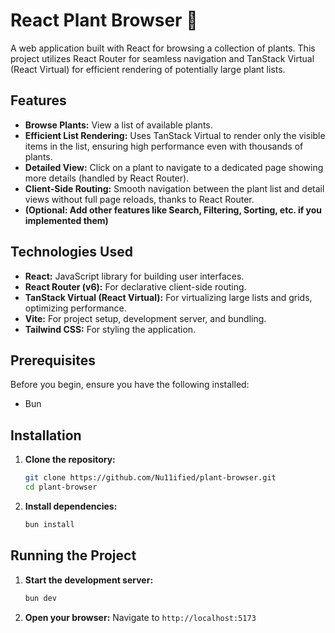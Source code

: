 # React Plant Browser 🌱

A web application built with React for browsing a collection of plants. This project utilizes React Router for seamless navigation and TanStack Virtual (React Virtual) for efficient rendering of potentially large plant lists.

## Features

*   **Browse Plants:** View a list of available plants.
*   **Efficient List Rendering:** Uses TanStack Virtual to render only the visible items in the list, ensuring high performance even with thousands of plants.
*   **Detailed View:** Click on a plant to navigate to a dedicated page showing more details (handled by React Router).
*   **Client-Side Routing:** Smooth navigation between the plant list and detail views without full page reloads, thanks to React Router.
*   **(Optional: Add other features like Search, Filtering, Sorting, etc. if you implemented them)**

## Technologies Used

*   **React:** JavaScript library for building user interfaces.
*   **React Router (v6):** For declarative client-side routing.
*   **TanStack Virtual (React Virtual):** For virtualizing large lists and grids, optimizing performance.
*   **Vite:** For project setup, development server, and bundling.
*   **Tailwind CSS:** For styling the application.

## Prerequisites

Before you begin, ensure you have the following installed:

*   Bun

## Installation

1.  **Clone the repository:**
    ```bash
    git clone https://github.com/Nu11ified/plant-browser.git
    cd plant-browser
    ```

2.  **Install dependencies:**
    ```bash
    bun install
    ```

## Running the Project

1.  **Start the development server:**
    ```bash
    bun dev
    ```

2.  **Open your browser:**
    Navigate to `http://localhost:5173` 

